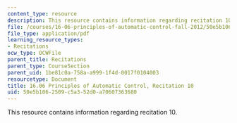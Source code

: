 ```yaml
---
content_type: resource
description: This resource contains information regarding recitation 10.
file: /courses/16-06-principles-of-automatic-control-fall-2012/50e5b1062509c5a352d0a70607363680_MIT16_06F12_Recitation_10.pdf
file_type: application/pdf
learning_resource_types:
- Recitations
ocw_type: OCWFile
parent_title: Recitations
parent_type: CourseSection
parent_uid: 1be81c0a-758a-a999-1f4d-0017f0104003
resourcetype: Document
title: 16.06 Principles of Automatic Control, Recitation 10
uid: 50e5b106-2509-c5a3-52d0-a70607363680
---
```

This resource contains information regarding recitation 10.

